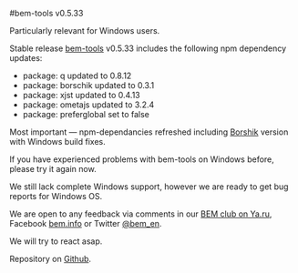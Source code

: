 #bem-tools v0.5.33

Particularly relevant for Windows users.

Stable release [bem-tools](http://bem.info/tools/bem/) v0.5.33 includes the following npm dependency updates:

* package: q updated to 0.8.12
* package: borschik updated to 0.3.1
* package: xjst updated to 0.4.13
* package: ometajs updated to 3.2.4
* package: preferglobal set to false

Most important — npm-dependancies refreshed including [Borshik](http://bem.info/articles/borschik/) version with Windows build fixes.

If you have experienced problems with bem-tools on Windows before, please try it again now.

We still lack complete Windows support, however we are ready to get bug reports for Windows OS.

We are open to any feedback via comments in our [BEM club on Ya.ru](http://clubs.ya.ru/bem/), Facebook [bem.info](https://www.facebook.com/groups/bem.info/) or Twitter [@bem_en](https://twitter.com/bem_en).

We will try to react asap.

Repository on [Github](https://github.com/bem/bem-tools/).
